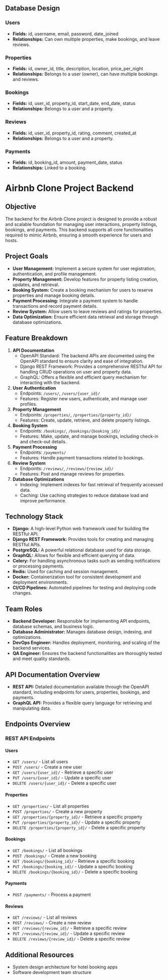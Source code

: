 ## Database Design

### Users
- **Fields:** id, username, email, password, date_joined
- **Relationships:** Can own multiple properties, make bookings, and leave reviews.

### Properties
- **Fields:** id, owner_id, title, description, location, price_per_night
- **Relationships:** Belongs to a user (owner), can have multiple bookings and reviews.

### Bookings
- **Fields:** id, user_id, property_id, start_date, end_date, status
- **Relationships:** Belongs to a user and a property.

### Reviews
- **Fields:** id, user_id, property_id, rating, comment, created_at
- **Relationships:** Belongs to a user and a property.

### Payments
- **Fields:** id, booking_id, amount, payment_date, status
- **Relationships:** Linked to a booking.

# Airbnb Clone Project Backend

## Objective
The backend for the Airbnb Clone project is designed to provide a robust and scalable foundation for managing user interactions, property listings, bookings, and payments. This backend supports all core functionalities required to mimic Airbnb, ensuring a smooth experience for users and hosts.

## Project Goals
- **User Management:** Implement a secure system for user registration, authentication, and profile management.
- **Property Management:** Develop features for property listing creation, updates, and retrieval.
- **Booking System:** Create a booking mechanism for users to reserve properties and manage booking details.
- **Payment Processing:** Integrate a payment system to handle transactions and record payment details.
- **Review System:** Allow users to leave reviews and ratings for properties.
- **Data Optimization:** Ensure efficient data retrieval and storage through database optimizations.

## Feature Breakdown
1. **API Documentation**
	- OpenAPI Standard: The backend APIs are documented using the OpenAPI standard to ensure clarity and ease of integration.
	- Django REST Framework: Provides a comprehensive RESTful API for handling CRUD operations on user and property data.
	- GraphQL: Offers a flexible and efficient query mechanism for interacting with the backend.
2. **User Authentication**
	- Endpoints: `/users/`, `/users/{user_id}/`
	- Features: Register new users, authenticate, and manage user profiles.
3. **Property Management**
	- Endpoints: `/properties/`, `/properties/{property_id}/`
	- Features: Create, update, retrieve, and delete property listings.
4. **Booking System**
	- Endpoints: `/bookings/`, `/bookings/{booking_id}/`
	- Features: Make, update, and manage bookings, including check-in and check-out details.
5. **Payment Processing**
	- Endpoints: `/payments/`
	- Features: Handle payment transactions related to bookings.
6. **Review System**
	- Endpoints: `/reviews/`, `/reviews/{review_id}/`
	- Features: Post and manage reviews for properties.
7. **Database Optimizations**
	- Indexing: Implement indexes for fast retrieval of frequently accessed data.
	- Caching: Use caching strategies to reduce database load and improve performance.

## Technology Stack
- **Django:** A high-level Python web framework used for building the RESTful API.
- **Django REST Framework:** Provides tools for creating and managing RESTful APIs.
- **PostgreSQL:** A powerful relational database used for data storage.
- **GraphQL:** Allows for flexible and efficient querying of data.
- **Celery:** For handling asynchronous tasks such as sending notifications or processing payments.
- **Redis:** Used for caching and session management.
- **Docker:** Containerization tool for consistent development and deployment environments.
- **CI/CD Pipelines:** Automated pipelines for testing and deploying code changes.

## Team Roles
- **Backend Developer:** Responsible for implementing API endpoints, database schemas, and business logic.
- **Database Administrator:** Manages database design, indexing, and optimizations.
- **DevOps Engineer:** Handles deployment, monitoring, and scaling of the backend services.
- **QA Engineer:** Ensures the backend functionalities are thoroughly tested and meet quality standards.

## API Documentation Overview
- **REST API:** Detailed documentation available through the OpenAPI standard, including endpoints for users, properties, bookings, and payments.
- **GraphQL API:** Provides a flexible query language for retrieving and manipulating data.

## Endpoints Overview
### REST API Endpoints
#### Users
- `GET /users/` - List all users
- `POST /users/` - Create a new user
- `GET /users/{user_id}/` - Retrieve a specific user
- `PUT /users/{user_id}/` - Update a specific user
- `DELETE /users/{user_id}/` - Delete a specific user
#### Properties
- `GET /properties/` - List all properties
- `POST /properties/` - Create a new property
- `GET /properties/{property_id}/` - Retrieve a specific property
- `PUT /properties/{property_id}/` - Update a specific property
- `DELETE /properties/{property_id}/` - Delete a specific property
#### Bookings
- `GET /bookings/` - List all bookings
- `POST /bookings/` - Create a new booking
- `GET /bookings/{booking_id}/` - Retrieve a specific booking
- `PUT /bookings/{booking_id}/` - Update a specific booking
- `DELETE /bookings/{booking_id}/` - Delete a specific booking
#### Payments
- `POST /payments/` - Process a payment
#### Reviews
- `GET /reviews/` - List all reviews
- `POST /reviews/` - Create a new review
- `GET /reviews/{review_id}/` - Retrieve a specific review
- `PUT /reviews/{review_id}/` - Update a specific review
- `DELETE /reviews/{review_id}/` - Delete a specific review

## Additional Resources
- System design architecture for hotel booking apps
- Software development team structure
